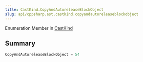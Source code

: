 ```yaml
---
title: CastKind.CopyAndAutoreleaseBlockObject
slug: api/cppsharp.ast.castkind.copyandautoreleaseblockobject
---
```

Enumeration Member in [CastKind](/api/cppsharp/ast/castkind)

## Summary



```csharp
CopyAndAutoreleaseBlockObject = 54
```

